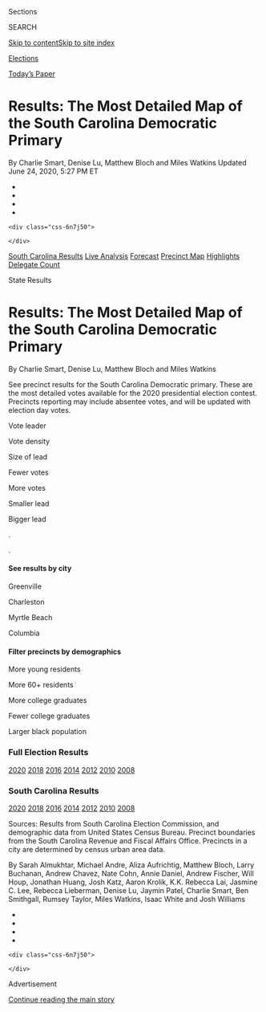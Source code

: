 <div id="app">

<div id="standalone-header">

<div class="interactive-masthead NYTAppHideMasthead css-ri3gv3 e1suatyy0">

<div class="section css-ui9rw0 e1suatyy2">

<div class="css-eph4ug er09x8g0">

<div class="css-6n7j50">

</div>

<span class="css-1dv1kvn">Sections</span>

<div class="css-10488qs">

<span class="css-1dv1kvn">SEARCH</span>

</div>

[Skip to content](#site-content)[Skip to site
index](#site-index)

</div>

<div id="masthead-section-label" class="css-1wr3we4 eaxe0e00">

[Elections](https://www.nytimes3xbfgragh.onion/news-event/2020-election)

</div>

<div class="css-10698na e1huz5gh0">

</div>

</div>

<div id="masthead-bar-one" class="section hasLinks css-15hmgas e1csuq9d3">

<div class="css-uqyvli e1csuq9d0">

</div>

<div class="css-1uqjmks e1csuq9d1">

</div>

<div class="css-9e9ivx">

[](https://myaccount.nytimes3xbfgragh.onion/auth/login?response_type=cookie&client_id=vi)

</div>

<div class="css-1bvtpon e1csuq9d2">

[Today’s
Paper](https://www.nytimes3xbfgragh.onion/section/todayspaper)

</div>

</div>

</div>

</div>

<div id="site-content" data-role="main">

# Results: The Most Detailed Map of the South Carolina Democratic Primary

<div class="css-1vegfwe interactive-byline-container">

<span class="css-1baulvz" itemprop="author">By Charlie Smart, Denise Lu,
Matthew Bloch and Miles Watkins</span> Updated June 24, 2020, 5:27 PM
ET

</div>

<div id="interactive-standalone-sharetools" class="css-wkcogx">

<div>

<div class="interactive-sharetools css-9z2bwm" data-role="toolbar" data-aria-label="Social Media Share buttons, Save button, and Comments Panel with current comment count" data-testid="share-tools">

  - 
  - 
  - 
  - 
    
    <div class="css-6n7j50">
    
    </div>

</div>

</div>

</div>

<div id="results-south-carolina-primary-precinct-map" class="section css-l08pwh interactive-minimal interactive-content interactive-size-medium" data-id="">

<div class="css-17ih8de interactive-body">

<div class="e-inner">

<div class="e-nav-logo e-mobile">

</div>

<div class="e-nav-logo e-desktop">

</div>

<div class="e-nav-items">

[<span data-race-id="SC-D-P-2020-02-29">South Carolina
Results</span>](https://www.nytimes3xbfgragh.onion/interactive/2020/02/29/us/elections/results-south-carolina-primary-election.html?action=click&module=ELEX_results&pgtype=Interactive&region=Navigation "South Carolina Results")
[<span data-race-id="SC-D-P-2020-02-29">Live
Analysis</span>](https://www.nytimes3xbfgragh.onion/interactive/2020/02/29/us/elections/results-south-carolina-live-updates.html?action=click&module=ELEX_results&pgtype=Interactive&region=Navigation "Live Analysis")
[<span data-race-id="SC-D-P-2020-02-29">Forecast</span>](https://www.nytimes3xbfgragh.onion/interactive/2020/02/29/us/elections/results-south-carolina-live-forecast.html?action=click&module=ELEX_results&pgtype=Interactive&region=Navigation "Forecast")
[<span data-race-id="SC-D-P-2020-02-29">Precinct
Map</span>](https://www.nytimes3xbfgragh.onion/interactive/2020/02/29/us/elections/results-south-carolina-primary-precinct-map.html?action=click&module=ELEX_results&pgtype=Interactive&region=Navigation "Precinct Map")
[<span data-race-id="">Highlights</span>](https://www.nytimes3xbfgragh.onion/live/2020/south-carolina-2020-democratic-primary-03-01?action=click&module=ELEX_results&pgtype=Interactive&region=Navigation "Highlights")
[<span data-race-id="">Delegate
Count</span>](https://www.nytimes3xbfgragh.onion/interactive/2020/us/elections/delegate-count-primary-results.html?action=click&module=ELEX_results&pgtype=Interactive&region=Navigation "Delegate Count")

<div>

<span class="e-nav-item e-nav-dropdown-wrap"> <span>State Results</span>
</span>

</div>

</div>

</div>

<div class="e-content precincts-vertical e-precincts-page">

# Results: The Most Detailed Map of the South Carolina Democratic Primary

By Charlie Smart, Denise Lu, Matthew Bloch and Miles Watkins

<div class="e-cmp-header">

</div>

See precinct results for the South Carolina Democratic primary. These
are the most detailed votes available for the 2020 presidential election
contest. Precincts reporting may include absentee votes, and will be
updated with election day
votes.

<div class="e-cmp e-cmp-precinct-results-map e-cmp-fullbleed e-cmp-no-header">

<div class="e-cmp-inner">

<div class="e-cmp-content e-cmp-box">

<div class="e-precinct-filterview-wrap e-loading e-has-filters">

<div class="e-precinct-full-wrapper">

<div class="e-precinct-key-container">

<div class="e-precinct-key-candidates-container">

<div class="e-precinct-key-candidates e-open-race" data-race-id="SC-D-P-2020-02-29">

</div>

</div>

</div>

<div class="e-map e-precinct-map-wrapper">

<div class="e-precinct-map-buttons-wrap">

<div class="e-precinct-map-buttons" data-aria-hidden="true">

<div class="e-map-btn e-results e-active" data-type="results">

Vote leader

</div>

<div class="e-map-btn e-vote-density" data-type="vote-density">

Vote density

</div>

<div class="e-map-btn e-bubbles" data-type="bubbles">

Size of
lead

</div>

</div>

</div>

<div class="e-map-keys e-precinct-map-keys e-hidden" data-aria-hidden="true">

<div class="e-map-key-results">

<div class="e-precinct-results-key-wrap e-open-race" data-race-id="SC-D-P-2020-02-29">

</div>

</div>

<div class="e-map-key-vote-density e-hidden">

<div class="e-vote-density-gradient-wrap e-open-race" data-race-id="SC-D-P-2020-02-29">

<div class="e-map-key-label e-key-label-left">

Fewer votes

</div>

<div class="e-map-key-label e-key-label-right">

More votes

</div>

</div>

</div>

<div class="e-map-key-bubbles e-hidden">

<div class="e-bubbles-gradient-wrap">

<div class="e-map-key-label e-key-label-left">

Smaller lead

</div>

<div class="e-bubbles-gradient">

<div class="e-bubbles-gradient-swatch e-bubbles-gradient-1">

</div>

<div class="e-bubbles-gradient-swatch e-bubbles-gradient-2">

</div>

<div class="e-bubbles-gradient-swatch e-bubbles-gradient-3">

</div>

</div>

<div class="e-map-key-label e-key-label-right">

Bigger
lead

</div>

</div>

</div>

</div>

<div id="e-precinct-map" class="e-precinct-map e-south-carolina" data-state-id="SC" data-state-slug="south-carolina" data-race-id="SC-D-P-2020-02-29" data-tileset="mapbox://nytgraphics.2osgp08o" data-election-date="2020-02-29" data-bounds="[[-83.658349,31.880853],[-78.156567,35.721845]]" data-map-type="leader" data-map-key-type="precinct-results" data-possible-map-types="[&quot;results&quot;,&quot;vote-density&quot;,&quot;bubbles&quot;]" data-results-map-type="leader" data-results-map-key-type="precinct-results" data-aria-hidden="true">

</div>

<div class="e-precinct-filter-alert e-precinct-filter-alert-mobile">

<span class="e-precinct-filter-sentence"><span class="e-precinct-filter-phrase"></span>.</span>

<span class="e-sprite e-i-close-gray"></span>

</div>

</div>

</div>

<div class="e-precinct-filter-wrapper" data-aria-hidden="true">

<div class="e-precinct-filters-with-alert-wrap">

<div class="e-precinct-filter-alert">

<span class="e-precinct-filter-sentence"><span class="e-precinct-filter-phrase"></span>.</span>

<span class="e-sprite e-i-close-gray"></span>

</div>

<div class="e-precinct-filter-menu">

<div class="e-precinct-filters">

<div>

#### See results by city

<div class="e-precinct-filters__column">

Greenville

Charleston

Myrtle Beach

Columbia

</div>

</div>

<div>

#### Filter precincts by demographics

<div class="e-precinct-filters__column">

More young residents

More 60+ residents

More college graduates

Fewer college graduates

Larger black
population

</div>

</div>

</div>

</div>

</div>

</div>

</div>

</div>

</div>

</div>

<div class="e-cmp e-cmp-past-results-footer e-cmp-no-header">

<div class="e-cmp-inner">

<div class="e-cmp-content e-cmp-box">

<div class="e-p-r-footer">

<div class="e-r e-r-1">

### Full Election Results

<div class="e-footer-l">

[2020](https://www.nytimes3xbfgragh.onion/interactive/2020/us/elections/delegate-count-primary-results.html?action=click&module=ELEX_results&pgtype=Interactive&region=PastResultsFooter)
[2018](https://www.nytimes3xbfgragh.onion/interactive/2018/us/elections/calendar-primary-results.html?action=click&module=ELEX_results&pgtype=Interactive&region=PastResultsFooter)
[2016](https://www.nytimes3xbfgragh.onion/elections/2016/results/president?action=click&module=ELEX_results&pgtype=Interactive&region=PastResultsFooter)
[2014](https://www.nytimes3xbfgragh.onion/elections/2014/results/senate?action=click&module=ELEX_results&pgtype=Interactive&region=PastResultsFooter)
[2012](https://www.nytimes3xbfgragh.onion/elections/2012/results/president.html?action=click&module=ELEX_results&pgtype=Interactive&region=PastResultsFooter)
[2010](https://www.nytimes3xbfgragh.onion/elections/2010/results/senate.html?action=click&module=ELEX_results&pgtype=Interactive&region=PastResultsFooter)
[2008](https://www.nytimes3xbfgragh.onion/elections/2008/results/president/map.html?action=click&module=ELEX_results&pgtype=Interactive&region=PastResultsFooter)

</div>

</div>

<div class="e-r">

### South Carolina Results

<div class="e-footer-l">

[2020](https://www.nytimes3xbfgragh.onion/interactive/2020/02/29/us/elections/results-south-carolina-primary-election.html?action=click&module=ELEX_results&pgtype=Interactive&region=PastResultsFooter)
[2018](https://www.nytimes3xbfgragh.onion/interactive/2018/11/06/us/elections/results-south-carolina-elections.html?action=click&module=ELEX_results&pgtype=Interactive&region=PastResultsFooter)
[2016](https://www.nytimes3xbfgragh.onion/elections/2016/results/south-carolina?action=click&module=ELEX_results&pgtype=Interactive&region=PastResultsFooter)
[2014](https://www.nytimes3xbfgragh.onion/elections/2014/south-carolina-elections?action=click&module=ELEX_results&pgtype=Interactive&region=PastResultsFooter)
[2012](https://www.nytimes3xbfgragh.onion/elections/2012/results/states/south-carolina.html?action=click&module=ELEX_results&pgtype=Interactive&region=PastResultsFooter)
[2010](https://www.nytimes3xbfgragh.onion/elections/2010/results/south-carolina.html?action=click&module=ELEX_results&pgtype=Interactive&region=PastResultsFooter)
[2008](https://www.nytimes3xbfgragh.onion/elections/2008/results/states/south-carolina.html?action=click&module=ELEX_results&pgtype=Interactive&region=PastResultsFooter)

</div>

</div>

</div>

</div>

</div>

</div>

</div>

</div>

</div>

<div id="interactive-footer-container" class="css-ovgi28 interactive-footer-container">

Sources: Results from South Carolina Election Commission, and
demographic data from United States Census Bureau. Precinct boundaries
from the South Carolina Revenue and Fiscal Affairs Office. Precincts in
a city are determined by census urban area data.

By Sarah Almukhtar, Michael Andre, Aliza Aufrichtig, Matthew Bloch,
Larry Buchanan, Andrew Chavez, Nate Cohn, Annie Daniel, Andrew Fischer,
Will Houp, Jonathan Huang, Josh Katz, Aaron Krolik, K.K. Rebecca Lai,
Jasmine C. Lee, Rebecca Lieberman, Denise Lu, Jaymin Patel, Charlie
Smart, Ben Smithgall, Rumsey Taylor, Miles Watkins, Isaac White and Josh
Williams

<div id="interactive-addendum-list" class="css-1yiqkdd interactive-addendum-list">

</div>

</div>

</div>

<div id="standalone-footer">

<div>

<div>

<div id="interactive-footer-wrapper">

<div class="css-i29ckm">

<div class="interactive-sharetools css-9z2bwm" data-role="toolbar" data-aria-label="Social Media Share buttons, Save button, and Comments Panel with current comment count" data-testid="share-tools">

  - 
  - 
  - 
  - 
    
    <div class="css-6n7j50">
    
    </div>

</div>

</div>

<div>

</div>

<div id="bottom-wrapper" class="css-1ede5it">

<div id="bottom-slug" class="css-l9onyx">

Advertisement

</div>

[Continue reading the main
story](#after-bottom)

<div id="bottom" class="ad bottom-wrapper" style="text-align:center;height:100%;display:block;min-height:90px">

</div>

<div id="after-bottom">

</div>

</div>

## Site Index

<div>

</div>

## Site Information Navigation

  - [© <span>2020</span> <span>The New York Times
    Company</span>](https://help.nytimes3xbfgragh.onion/hc/en-us/articles/115014792127-Copyright-notice)

<!-- end list -->

  - [NYTCo](https://www.nytco.com/)
  - [Contact
    Us](https://help.nytimes3xbfgragh.onion/hc/en-us/articles/115015385887-Contact-Us)
  - [Work with us](https://www.nytco.com/careers/)
  - [Advertise](https://nytmediakit.com/)
  - [T Brand Studio](http://www.tbrandstudio.com/)
  - [Your Ad
    Choices](https://www.nytimes3xbfgragh.onion/privacy/cookie-policy#how-do-i-manage-trackers)
  - [Privacy](https://www.nytimes3xbfgragh.onion/privacy)
  - [Terms of
    Service](https://help.nytimes3xbfgragh.onion/hc/en-us/articles/115014893428-Terms-of-service)
  - [Terms of
    Sale](https://help.nytimes3xbfgragh.onion/hc/en-us/articles/115014893968-Terms-of-sale)
  - [Site
    Map](https://spiderbites.nytimes3xbfgragh.onion)
  - [Help](https://help.nytimes3xbfgragh.onion/hc/en-us)
  - [Subscriptions](https://www.nytimes3xbfgragh.onion/subscription?campaignId=37WXW)

</div>

</div>

</div>

</div>

</div>
